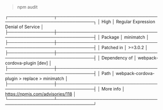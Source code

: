 > npm audit

┌───────────────┬──────────────────────────────────────────────────────────────┐
│ High          │ Regular Expression Denial of Service                         │
├───────────────┼──────────────────────────────────────────────────────────────┤
│ Package       │ minimatch                                                    │
├───────────────┼──────────────────────────────────────────────────────────────┤
│ Patched in    │ >=3.0.2                                                      │
├───────────────┼──────────────────────────────────────────────────────────────┤
│ Dependency of │ webpack-cordova-plugin [dev]                                 │
├───────────────┼──────────────────────────────────────────────────────────────┤
│ Path          │ webpack-cordova-plugin > replace > minimatch                 │
├───────────────┼──────────────────────────────────────────────────────────────┤
│ More info     │ https://npmjs.com/advisories/118                             │
└───────────────┴──────────────────────────────────────────────────────────────┘
